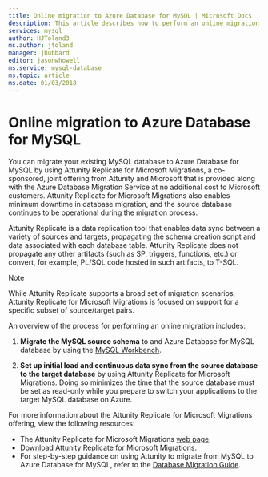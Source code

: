 ```yaml
---
title: Online migration to Azure Database for MySQL | Microsoft Docs
description: This article describes how to perform an online migration of a MySQL database to Azure Database for MySQL and how to set up initial load and continuous data sync from the source database to the target database by using Attunity Replicate for Microsoft Migrations.
services: mysql
author: HJToland3
ms.author: jtoland
manager: jhubbard
editor: jasonwhowell
ms.service: mysql-database
ms.topic: article
ms.date: 01/03/2018
---
```


# Online migration to Azure Database for MySQL
You can migrate your existing MySQL database to Azure Database for MySQL by using Attunity Replicate for Microsoft Migrations, a co-sponsored, joint offering from Attunity and Microsoft that is provided along with the Azure Database Migration Service at no additional cost to Microsoft customers. Attunity Replicate for Microsoft Migrations also enables minimum downtime in database migration, and the source database continues to be operational during the migration process.

Attunity Replicate is a data replication tool that enables data sync between a variety of sources and targets, propagating the schema creation script and data associated with each database table. Attunity Replicate does not propagate any other artifacts (such as SP, triggers, functions, etc.) or convert, for example, PL/SQL code hosted in such artifacts, to T-SQL.

> [!NOTE]
> While Attunity Replicate supports a broad set of migration scenarios, Attunity Replicate for Microsoft Migrations is focused on support for a specific subset of source/target pairs.

An overview of the process for performing an online migration includes:

1. **Migrate the MySQL source schema** to and Azure Database for MySQL database by using the [MySQL Workbench](https://www.mysql.com/products/workbench/).

2. **Set up initial load and continuous data sync from the source database to the target database** by using Attunity Replicate for Microsoft Migrations. Doing so minimizes the time that the source database must be set as read-only while you prepare to switch your applications to the target MySQL database on Azure.

For more information about the Attunity Replicate for Microsoft Migrations offering, view the following resources:
 - The Attunity Replicate for Microsoft Migrations [web page](https://aka.ms/attunity-replicate).
 - [Download](http://discover.attunity.com/download-replicate-microsoft-lp6657.html) Attunity Replicate for Microsoft Migrations.
 - For step-by-step guidance on using Attunity to migrate from MySQL to Azure Database for MySQL, refer to the [Database Migration Guide](https://datamigration.microsoft.com/scenario/mysql-to-azuremysql).